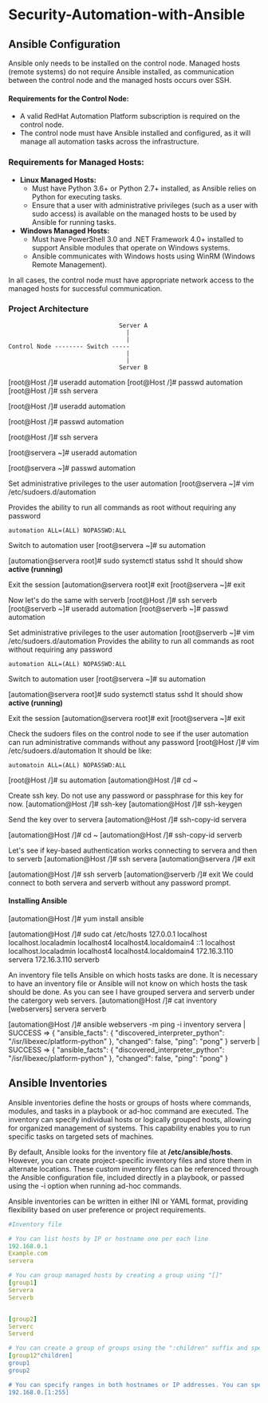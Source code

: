 # Security-Automation-with-Ansible

## Ansible Configuration

Ansible only needs to be installed on the control node. Managed hosts (remote systems) do not require Ansible installed, as communication between the control node and the managed hosts occurs over SSH.

#### Requirements for the Control Node:
- A valid RedHat Automation Platform subscription is required on the control node.
- The control node must have Ansible installed and configured, as it will manage all automation tasks across the infrastructure.

### Requirements for Managed Hosts:
- **Linux Managed Hosts:**
    - Must have Python 3.6+ or Python 2.7+ installed, as Ansible relies on Python for executing tasks.
    - Ensure that a user with administrative privileges (such as a user with sudo access) is available on the managed hosts to be used by Ansible for running tasks.
- **Windows Managed Hosts:**
    - Must have PowerShell 3.0 and .NET Framework 4.0+ installed to support Ansible modules that operate on Windows systems.
    - Ansible communicates with Windows hosts using WinRM (Windows Remote Management).
    
In all cases, the control node must have appropriate network access to the managed hosts for successful communication.

### Project Architecture
```     
                               Server A
                                 |
                                 |
Control Node -------- Switch ----- 
                                 |
                                 |
                               Server B

```

[root@Host /]# useradd automation
[root@Host /]# passwd automation
[root@Host /]# ssh servera

[root@Host /]# useradd automation

[root@Host /]# passwd automation

[root@Host /]# ssh servera

[root@servera ~]# useradd automation

[root@servera ~]# passwd automation

Set administrative privileges to the user automation
[root@servera ~]# vim /etc/sudoers.d/automation

Provides the ability to run all commands as root without requiring any password
```
automation ALL=(ALL) NOPASSWD:ALL
```
Switch to automation user
[root@servera ~]# su automation

[automation@servera root]#  sudo systemctl status sshd
It should show **active (running)**

Exit the session
[automation@servera root]# exit
[root@servera ~]# exit

Now let's do the same with serverb
[root@Host /]# ssh serverb
[root@serverb ~]# useradd automation
[root@serverb ~]# passwd automation

Set administrative privileges to the user automation
[root@serverb ~]# vim /etc/sudoers.d/automation
Provides the ability to run all commands as root without requiring any password
```
automation ALL=(ALL) NOPASSWD:ALL
```
Switch to automation user
[root@servera ~]# su automation

[automation@servera root]#  sudo systemctl status sshd
It should show **active (running)**

Exit the session
[automation@servera root]# exit
[root@servera ~]# exit

Check the sudoers files on the control node to see if the user automation can run administrative commands without any password
[root@Host /]# vim /etc/sudoers.d/automation
It should be like:
```
automatoin ALL=(ALL) NOPASSWD:ALL
```
[root@Host /]# su automation
[automation@Host /]# cd ~

Create ssh key. Do not use any password or passphrase for this key for now.
[automation@Host /]# ssh-key
[automation@Host /]# ssh-keygen

Send the key over to servera
[automation@Host /]# ssh-copy-id servera

[automation@Host /]# cd ~
[automation@Host /]# ssh-copy-id serverb

Let's see if key-based authentication works connecting to servera and then to serverb
[automation@Host /]# ssh servera
[automation@servera /]# exit

[automation@Host /]# ssh serverb
[automation@serverb /]# exit
We could connect to both servera and serverb without any password prompt.

#### Installing Ansible
[automation@Host /]# yum install ansible

[automation@Host /]# sudo cat /etc/hosts
127.0.0.1 localhost localhost.localadmin localhost4 localhost4.localdomain4
::1       localhost localhost.localadmin localhost4 localhost4.localdomain4
172.16.3.110 servera
172.16.3.110 serverb

An inventory file tells Ansible on which hosts tasks are done. It is necessary to have an inventory file or Ansible will not know on which hosts the task should be done. As you can see I have grouped servera and serverb under the catergory web servers.
[automation@Host /]# cat inventory
[webservers]
servera
serverb

[automation@Host /]# ansible webservers -m ping -i inventory
servera | SUCCESS => {
    "ansible_facts": {
        "discovered_interpreter_python": "/isr/libexec/platform-python"
    },
    "changed": false,
    "ping": "pong"
}
serverb | SUCCESS => {
    "ansible_facts": {
        "discovered_interpreter_python": "/isr/libexec/platform-python"
    },
    "changed": false,
    "ping": "pong"
}
## Ansible Inventories
Ansible inventories define the hosts or groups of hosts where commands, modules, and tasks in a playbook or ad-hoc command are executed. The inventory can specify individual hosts or logically grouped hosts, allowing for organized management of systems. This capability enables you to run specific tasks on targeted sets of machines.

By default, Ansible looks for the inventory file at **/etc/ansible/hosts**. However, you can create project-specific inventory files and store them in alternate locations. These custom inventory files can be referenced through the Ansible configuration file, included directly in a playbook, or passed using the -i option when running ad-hoc commands.

Ansible inventories can be written in either INI or YAML format, providing flexibility based on user preference or project requirements.

```yaml
#Inventory file

# You can list hosts by IP or hostname one per each line
192.168.0.1 
Example.com
servera

# You can group managed hosts by creating a group using "[]"
[group1]
Servera
Serverb


[group2]
Serverc
Serverd

# You can create a group of groups using the ":children" suffix and specifying the sub-groups
[group12"children]
group1
group2

# You can specify ranges in both hostnames or IP addresses. You can specify both numeric or alphabetic ranges. 
192.168.0.[1:255]
```
